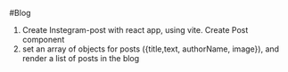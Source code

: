 #Blog

1) Create Instegram-post with react app, using vite. Create Post component
2) set an array of objects for posts ({title,text, authorName, image}), and render a list of posts in the blog